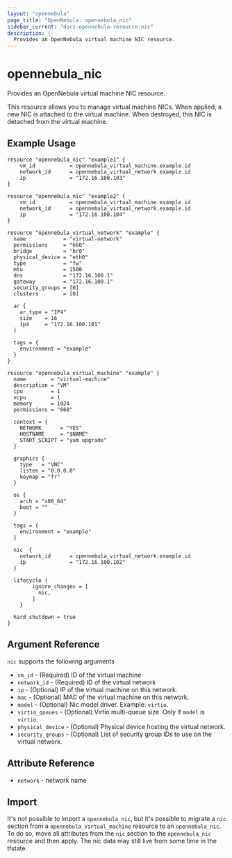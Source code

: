 ```yaml
---
layout: "opennebula"
page_title: "OpenNebula: opennebula_nic"
sidebar_current: "docs-opennebula-resource-nic"
description: |-
  Provides an OpenNebula virtual machine NIC resource.
---
```


# opennebula_nic

Provides an OpenNebula virtual machine NIC resource.

This resource allows you to manage virtual machine NICs. When applied,
a new NIC is attached to the virtual machine. When destroyed, this NIC is detached from the virtual machine.

## Example Usage

```hcl
resource "opennebula_nic" "example1" {
    vm_id           = opennebula_virtual_machine.example.id
    network_id      = opennebula_virtual_network.example.id
    ip              = "172.16.100.103"
}

resource "opennebula_nic" "example2" {
    vm_id           = opennebula_virtual_machine.example.id
    network_id      = opennebula_virtual_network.example.id
    ip              = "172.16.100.104"
}

resource "opennebula_virtual_network" "example" {
  name            = "virtual-network"
  permissions     = "660"
  bridge          = "br0"
  physical_device = "eth0"
  type            = "fw"
  mtu             = 1500
  dns             = "172.16.100.1"
  gateway         = "172.16.100.1"
  security_groups = [0]
  clusters        = [0]

  ar {
    ar_type = "IP4"
    size    = 16
    ip4     = "172.16.100.101"
  }

  tags = {
    environment = "example"
  }
}

resource "opennebula_virtual_machine" "example" {
  name        = "virtual-machine"
  description = "VM"
  cpu         = 1
  vcpu        = 1
  memory      = 1024
  permissions = "660"

  context = {
    NETWORK      = "YES"
    HOSTNAME     = "$NAME"
    START_SCRIPT = "yum upgrade"
  }

  graphics {
    type   = "VNC"
    listen = "0.0.0.0"
    keymap = "fr"
  }

  os {
    arch = "x86_64"
    boot = ""
  }

  tags = {
    environment = "example"
  }

  nic  {
    network_id      = opennebula_virtual_network.example.id
    ip              = "172.16.100.102"
  }

  lifecycle {
		ignore_changes = [
		  nic,
		]
	}

  hard_shutdown = true
}
```

## Argument Reference

`nic` supports the following arguments

* `vm_id` - (Required) ID of the virtual machine
* `network_id` - (Required) ID of the virtual network
* `ip` - (Optional) IP of the virtual machine on this network.
* `mac` - (Optional) MAC of the virtual machine on this network.
* `model` - (Optional) Nic model driver. Example: `virtio`.
* `virtio_queues` - (Optional) Virtio multi-queue size. Only if `model` is `virtio`.
* `physical_device` - (Optional) Physical device hosting the virtual network.
* `security_groups` - (Optional) List of security group IDs to use on the virtual network.

## Attribute Reference

* `network` - network name

## Import

It's not possible to import a `opennebula_nic`, but it's possible to migrate a `nic` section from a `opennebula_virtual_machine` resource to an `opennebula_nic`.
To do so, move all attributes from the `nic` section to the `opennebula_nic` resource and then apply.
The nic data may still live from some time in the tfstate.
